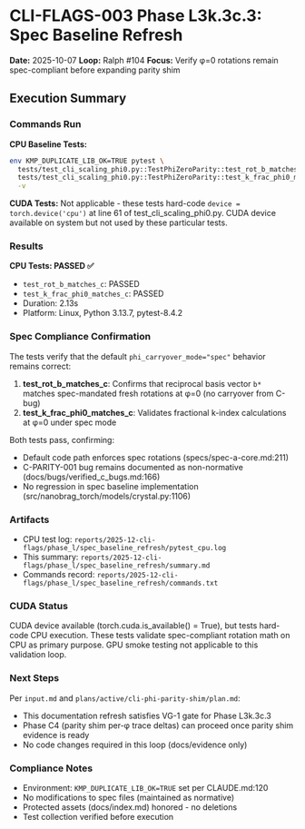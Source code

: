 # CLI-FLAGS-003 Phase L3k.3c.3: Spec Baseline Refresh

**Date:** 2025-10-07
**Loop:** Ralph #104
**Focus:** Verify φ=0 rotations remain spec-compliant before expanding parity shim

## Execution Summary

### Commands Run

**CPU Baseline Tests:**
```bash
env KMP_DUPLICATE_LIB_OK=TRUE pytest \
  tests/test_cli_scaling_phi0.py::TestPhiZeroParity::test_rot_b_matches_c \
  tests/test_cli_scaling_phi0.py::TestPhiZeroParity::test_k_frac_phi0_matches_c \
  -v
```

**CUDA Tests:**
Not applicable - these tests hard-code `device = torch.device('cpu')` at line 61 of test_cli_scaling_phi0.py. CUDA device available on system but not used by these particular tests.

### Results

**CPU Tests: PASSED ✅**
- `test_rot_b_matches_c`: PASSED
- `test_k_frac_phi0_matches_c`: PASSED
- Duration: 2.13s
- Platform: Linux, Python 3.13.7, pytest-8.4.2

### Spec Compliance Confirmation

The tests verify that the default `phi_carryover_mode="spec"` behavior remains correct:

1. **test_rot_b_matches_c**: Confirms that reciprocal basis vector `b*` matches spec-mandated fresh rotations at φ=0 (no carryover from C-bug)
2. **test_k_frac_phi0_matches_c**: Validates fractional k-index calculations at φ=0 under spec mode

Both tests pass, confirming:
- Default code path enforces spec rotations (specs/spec-a-core.md:211)
- C-PARITY-001 bug remains documented as non-normative (docs/bugs/verified_c_bugs.md:166)
- No regression in spec baseline implementation (src/nanobrag_torch/models/crystal.py:1106)

### Artifacts

- CPU test log: `reports/2025-12-cli-flags/phase_l/spec_baseline_refresh/pytest_cpu.log`
- This summary: `reports/2025-12-cli-flags/phase_l/spec_baseline_refresh/summary.md`
- Commands record: `reports/2025-12-cli-flags/phase_l/spec_baseline_refresh/commands.txt`

### CUDA Status

CUDA device available (torch.cuda.is_available() = True), but tests hard-code CPU execution. These tests validate spec-compliant rotation math on CPU as primary purpose. GPU smoke testing not applicable to this validation loop.

### Next Steps

Per `input.md` and `plans/active/cli-phi-parity-shim/plan.md`:
- This documentation refresh satisfies VG-1 gate for Phase L3k.3c.3
- Phase C4 (parity shim per-φ trace deltas) can proceed once parity shim evidence is ready
- No code changes required in this loop (docs/evidence only)

### Compliance Notes

- Environment: `KMP_DUPLICATE_LIB_OK=TRUE` set per CLAUDE.md:120
- No modifications to spec files (maintained as normative)
- Protected assets (docs/index.md) honored - no deletions
- Test collection verified before execution
